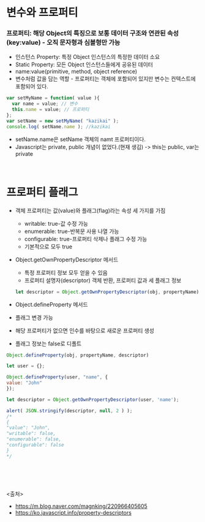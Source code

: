 # 변수와 프로퍼티
### 프로퍼티: 해당 Object의 특징으로 보통 데이터 구조와 연관된 속성 (key:value) - 오직 문자형과 심볼형만 가능
  - 인스턴스 Property: 특정 Object 인스턴스의 특정한 데이터 소요
  - Static Property: 모든 Object 인스턴스들에게 공유된 데이터
  - name:value(primitive, method, object reference)
  - 변수처럼 값을 담는 역할 - 프로퍼티는 객체에 포함되어 있지만 변수는 컨텍스트에 포함되어 있다.
  
```javascript
var setMyName = function( value ){
  var name = value; // 변수
  this.name = value; // 프로퍼티
};
var setName = new setMyName( "kazikai" );
console.log( setName.name ); //kazikai
```
- setName.name은 setName 객체의 namt 프로퍼티이다.
- Javascript는 private, public 개념이 없었다.(현재 생김) -> this는 public, var는 private

<br>


# 프로퍼티 플래그
- 객체 프로퍼티는 값(value)와 플래그(flag)라는 속성 세 가지를 가짐
  - writable: true-값 수정 가능
  - enumerable: true-반복문 사용 나열 가능
  - configurable: true-프로퍼티 삭제나 플래그 수정 가능
  - 기본적으로 모두 true
  
- Object.getOwnPropertyDescriptor 메서드
  - 특정 프로퍼티 정보 모두 얻을 수 있음
  - 프로퍼티 설명자(descriptor) 객체 반환, 프로퍼티 값과 세 플래그 정보
  ```javascript
  let descriptor = Object.getOwnPropertyDescriptor(obj, propertyName);
  ```

-  Object.defineProperty 메서드
  - 플래그 변경 가능
  - 해당 프로퍼티가 없으면 인수를 바탕으로 새로운 프로퍼티 생성
  - 플래그 정보는 false로 디폴트
  ```javascript
  Object.defineProperty(obj, propertyName, descriptor)
  ```
  ```javascript
  let user = {};

Object.defineProperty(user, "name", {
  value: "John"
});

let descriptor = Object.getOwnPropertyDescriptor(user, 'name');

alert( JSON.stringify(descriptor, null, 2 ) );
/*
{
  "value": "John",
  "writable": false,
  "enumerable": false,
  "configurable": false
}
 */
  ```
   
 
  
<br><br><br>
  
<출처>
- https://m.blog.naver.com/magnking/220966405605
- https://ko.javascript.info/property-descriptors
